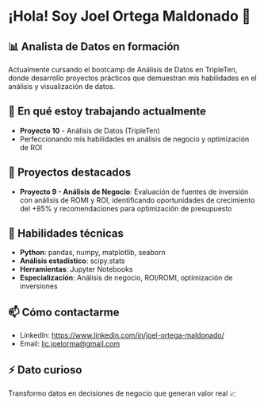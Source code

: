 # ¡Hola! Soy Joel Ortega Maldonado 👋

## 📊 Analista de Datos en formación

Actualmente cursando el bootcamp de Análisis de Datos en TripleTen, donde desarrollo proyectos prácticos que demuestran mis habilidades en el análisis y visualización de datos.

## 🔭 En qué estoy trabajando actualmente
- **Proyecto 10** - Análisis de Datos (TripleTen)
- Perfeccionando mis habilidades en análisis de negocio y optimización de ROI

## 🌱 Proyectos destacados
- **Proyecto 9 - Análisis de Negocio**: Evaluación de fuentes de inversión con análisis de ROMI y ROI, identificando oportunidades de crecimiento del +85% y recomendaciones para optimización de presupuesto

## 💼 Habilidades técnicas
- **Python**: pandas, numpy, matplotlib, seaborn
- **Análisis estadístico**: scipy.stats
- **Herramientas**: Jupyter Notebooks
- **Especialización**: Análisis de negocio, ROI/ROMI, optimización de inversiones

## 📫 Cómo contactarme
- LinkedIn: https://www.linkedin.com/in/joel-ortega-maldonado/
- Email: lic.joelorma@gmail.com

## ⚡ Dato curioso
Transformo datos en decisiones de negocio que generan valor real 📈
